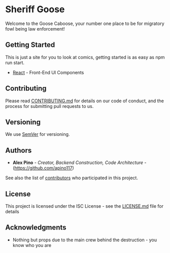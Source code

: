 # Sheriff Goose

Welcome to the Goose Caboose, your number one place to be for migratory fowl being law enforcement!

## Getting Started

This is just a site for you to look at comics, getting started is as easy as npm run start. 

* [React](https://reactjs.org/) - Front-End UI Components

## Contributing

Please read [CONTRIBUTING.md](https://github.com/standard/standard/blob/master/CONTRIBUTING.md) for details on our code of conduct, and the process for submitting pull requests to us.

## Versioning

We use [SemVer](http://semver.org/) for versioning. 

## Authors

* **Alex Pino** - *Creator, Backend Construction, Code Architecture* - (https://github.com/apino117)

See also the list of [contributors](https://github.com/apino117/goose-comic/graphs/contributors) who participated in this project.

## License

This project is licensed under the ISC License - see the [LICENSE.md](https://opensource.org/licenses/ISC) file for details

## Acknowledgments

* Nothing but props due to the main crew behind the destruction - you know who you are
